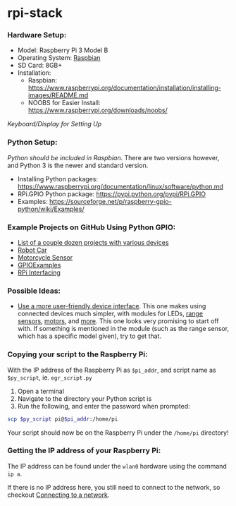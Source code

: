 # rpi-stack

### Hardware Setup:
* Model: Raspberry Pi 3 Model B
* Operating System: [Raspbian](https://www.raspberrypi.org/downloads/raspbian/)
* SD Card: 8GB+
* Installation:
  * Raspbian: https://www.raspberrypi.org/documentation/installation/installing-images/README.md
  * NOOBS for Easier Install: https://www.raspberrypi.org/downloads/noobs/

*Keyboard/Display for Setting Up*

### Python Setup:
*Python should be included in Raspbian.* There are two versions however, and Python 3 is the newer and standard version. 

* Installing Python packages: https://www.raspberrypi.org/documentation/linux/software/python.md
* RPi.GPIO Python package: https://pypi.python.org/pypi/RPi.GPIO
* Examples: https://sourceforge.net/p/raspberry-gpio-python/wiki/Examples/

### Example Projects on GitHub Using Python GPIO:
* [List of a couple dozen projects with various devices](https://github.com/Dayanand-Patil/Raspberry-Pi)
* [Robot Car](https://github.com/jovanailic993/RaspberryPi-robot-car)
* [Motorcycle Sensor](https://github.com/craigfortune/MotorcycleLeanSensor)
* [GPIOExamples](https://github.com/williamhbell/GpioExamples)
* [RPi Interfacing](https://github.com/BirchJD/Raspberry-Pi-Python-Interfacing)

### Possible Ideas:
* [Use a more user-friendly device interface](https://github.com/RPi-Distro/python-gpiozero). This one makes using connected devices much simpler, with modules for LEDs, [range sensors](https://www.amazon.com/HC-SR04-Ultrasonic-Distance-MEGA2560-ElecRight/dp/B01MA4O5G5/ref=sr_1_2?ie=UTF8&qid=1487357864&sr=8-2&keywords=HC-SR04), [motors](https://gpiozero.readthedocs.io/en/v1.3.1/api_output.html#motor), and [more](https://gpiozero.readthedocs.io/en/v1.3.1/index.html). This one looks very promising to start off with. If something is mentioned in the module (such as the range sensor, which has a specific model given), try to get that. 

### Copying your script to the Raspberry Pi:

With the IP address of the Raspberry Pi as `$pi_addr`, and script name as `$py_script`, ie. `egr_script.py`

1. Open a terminal
2. Navigate to the directory your Python script is
3. Run the following, and enter the password when prompted:

```sh
scp $py_script pi@$pi_addr:/home/pi
```

Your script should now be on the Raspberry Pi under the `/home/pi` directory!

### Getting the IP address of your Raspberry Pi:

The IP address can be found under the `wlan0` hardware using the command `ip a`. 

If there is no IP address here, you still need to connect to the network, so checkout [Connecting to a network](#).

